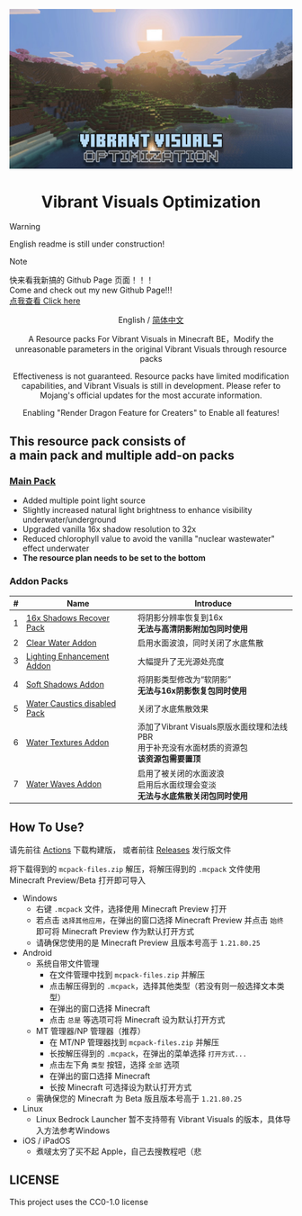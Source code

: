 ![Vibrant Visuals Optimization](/Main%20Pack/Sample%20image.png)
<div align=center>

# Vibrant Visuals Optimization

</div>

> [!WARNING]
> English readme is still under construction!

> [!Note]
> 快来看我新搞的 Github Page 页面！！！<br>Come and check out my new Github Page!!!<br>
> [点我查看 Click here](https://miaowcham.github.io/Vibrant-Visuals-Optimization/)

<div align=center>

English / [简体中文](./README-CN.md)

A Resource packs For Vibrant Visuals in Minecraft BE，Modify the unreasonable parameters in the original Vibrant Visuals through resource packs

Effectiveness is not guaranteed. Resource packs have limited modification capabilities, and Vibrant Visuals is still in development. Please refer to Mojang's official updates for the most accurate information.

Enabling "Render Dragon Feature for Creaters" to Enable all features!

</div>

## **This resource pack consists of<br>a main pack and multiple add-on packs**
### [Main Pack](./Main%20Pack/)
- Added multiple point light source
- Slightly increased natural light brightness to enhance visibility underwater/underground
- Upgraded vanilla 16x shadow resolution to 32x
- Reduced chlorophyll value to avoid the vanilla "nuclear wastewater" effect underwater
- **The resource plan needs to be set to the bottom**
### Addon Packs
|#|Name|Introduce|
|-|-|-|
1|[16x Shadows Recover Pack](./16x%20Shadows%20Recover%20Pack/)|将阴影分辨率恢复到16x<br>**无法与高清阴影附加包同时使用**|
2|[Clear Water Addon](./Clear%20Water%20Addon/)|启用水面波浪，同时关闭了水底焦散|
3|[Lighting Enhancement Addon](./Lighting%20Enhancement%20Addon/)|大幅提升了无光源处亮度|
4|[Soft Shadows Addon](./Soft%20Shadows%20Addon/)|将阴影类型修改为“软阴影”<br>**无法与16x阴影恢复包同时使用**|
5|[Water Caustics disabled Pack](./Water%20Caustics%20disabled%20Pack/)|关闭了水底焦散效果|
6|[Water Textures Addon](./Water%20Textures%20Addon/)|添加了Vibrant Visuals原版水面纹理和法线PBR<br>用于补充没有水面材质的资源包<br>**该资源包需要置顶**|
7|[Water Waves Addon](./Water%20Waves%20Addon/)|启用了被关闭的水面波浪<br>启用后水面纹理会变淡<br>**无法与水底焦散关闭包同时使用**|

## How To Use?
请先前往 [Actions](https://github.com/MiaowCham/Vibrant-Visuals-Optimization/actions/workflows/compress-folders.yml) 下载构建版，
或者前往 [Releases](https://github.com/MiaowCham/Vibrant-Visuals-Optimization/releases) 发行版文件

将下载得到的 `mcpack-files.zip` 解压，将解压得到的 `.mcpack` 文件使用 Minecraft Preview/Beta 打开即可导入<br>
- Windows
    - 右键 `.mcpack` 文件，选择使用 Minecraft Preview 打开
    - 若点击 `选择其他应用`，在弹出的窗口选择 Minecraft Preview 并点击 `始终` 即可将 Minecraft Preview 作为默认打开方式
    - 请确保您使用的是 Minecraft Preview 且版本号高于 `1.21.80.25`
- Android
    - 系统自带文件管理
      - 在文件管理中找到 `mcpack-files.zip` 并解压
      - 点击解压得到的 `.mcpack`，选择其他类型（若没有则一般选择文本类型）
      - 在弹出的窗口选择 Minecraft
      - 点击 `总是` 等选项可将 Minecraft 设为默认打开方式
    - MT 管理器/NP 管理器（推荐）
      - 在 MT/NP 管理器找到 `mcpack-files.zip` 并解压
      - 长按解压得到的 `.mcpack`，在弹出的菜单选择 `打开方式...`
      - 点击左下角 `类型` 按钮，选择 `全部` 选项
      - 在弹出的窗口选择 Minecraft
      - 长按 Minecraft 可选择设为默认打开方式
    - 需确保您的 Minecraft 为 Beta 版且版本号高于 `1.21.80.25`
- Linux
    - Linux Bedrock Launcher 暂不支持带有 Vibrant Visuals 的版本，具体导入方法参考Windows
- iOS / iPadOS
    - 煮啵太穷了买不起 Apple，自己去搜教程吧（悲

## LICENSE
This project uses the CC0-1.0 license

